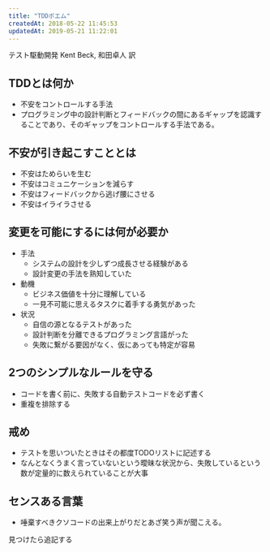 ```yaml
---
title: "TDDポエム"
createdAt: 2018-05-22 11:45:53
updatedAt: 2019-05-21 11:22:01
---
```


テスト駆動開発 Kent Beck, 和田卓人 訳

## TDDとは何か

* 不安をコントロールする手法
* プログラミング中の設計判断とフィードバックの間にあるギャップを認識することであり、そのギャップをコントロールする手法である。

## 不安が引き起こすこととは

* 不安はためらいを生む
* 不安はコミュニケーションを減らす
* 不安はフィードバックから逃げ腰にさせる
* 不安はイライラさせる

## 変更を可能にするには何が必要か

* 手法
    * システムの設計を少しずつ成長させる経験がある
    * 設計変更の手法を熟知していた
* 動機
    * ビジネス価値を十分に理解している
    * 一見不可能に思えるタスクに着手する勇気があった
* 状況
    * 自信の源となるテストがあった
    * 設計判断を分離できるプログラミング言語がった
    * 失敗に繋がる要因がなく、仮にあっても特定が容易

## 2つのシンプルなルールを守る

* コードを書く前に、失敗する自動テストコードを必ず書く
* 重複を排除する

## 戒め

* テストを思いついたときはその都度TODOリストに記述する
* なんとなくうまく言っていないという曖昧な状況から、失敗しているという数が定量的に数えられていることが大事

## センスある言葉

* 唾棄すべきクソコードの出来上がりだとあざ笑う声が聞こえる。


見つけたら追記する

